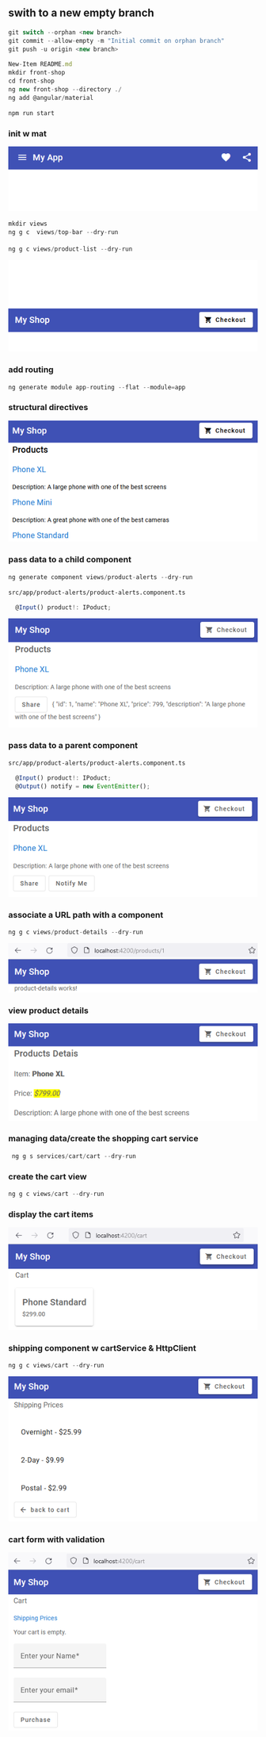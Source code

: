 ## swith to a new empty branch

```javascript
git switch --orphan <new branch>
git commit --allow-empty -m "Initial commit on orphan branch"
git push -u origin <new branch>
```

```javascript
New-Item README.md
mkdir front-shop
cd front-shop
ng new front-shop --directory ./
ng add @angular/material
```

```javascript
npm run start

```

### init w mat

![Alt text](front-shop/src/readmeAssets/init-w-material.png)

```javascript
mkdir views
ng g c  views/top-bar --dry-run

ng g c views/product-list --dry-run
```

![Alt text](front-shop/src/readmeAssets/top-bar.png)

### add routing

```javascript
ng generate module app-routing --flat --module=app
```

### structural directives

![Alt text](front-shop/src/readmeAssets/structural-directives.png)

### pass data to a child component

```javascript
ng generate component views/product-alerts --dry-run

```

`src/app/product-alerts/product-alerts.component.ts`

```javascript
  @Input() product!: IPoduct;

```

![Alt text](front-shop/src/readmeAssets/from-parent-to-child.png)

### pass data to a parent component

`src/app/product-alerts/product-alerts.component.ts`

```javascript
  @Input() product!: IPoduct;
  @Output() notify = new EventEmitter();

```

![Alt text](front-shop/src/readmeAssets/pass-to-parent.png)

### associate a URL path with a component

```javascript
ng g c views/product-details --dry-run

```

![Alt text](front-shop/src/readmeAssets/router-link.png)

### view product details

![Alt text](front-shop/src/readmeAssets/details-comp.png)

### managing data/create the shopping cart service

```javascript
 ng g s services/cart/cart --dry-run

```

### create the cart view

```javascript
ng g c views/cart --dry-run

```

### display the cart items

![Alt text](front-shop/src/readmeAssets/cart.png)

### shipping component w cartService & HttpClient

```javascript
ng g c views/cart --dry-run

```

![Alt text](front-shop/src/readmeAssets/shipping-comp.png)

### cart form with validation

![Alt text](front-shop/src/readmeAssets/cart-form.png)
